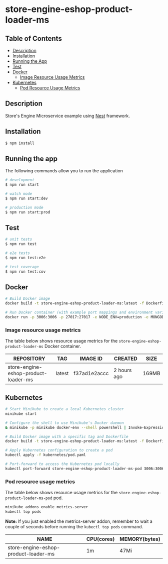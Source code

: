 # store-engine-eshop-product-loader-ms
## Table of Contents
- [Description](#description)
- [Installation](#installation)
- [Running the App](#running-the-app)
- [Test](#test)
- [Docker](#docker)
  - [Image Resource Usage Metrics](#image-resource-usage-metrics)
- [Kubernetes](#kubernetes)
  - [Pod Resource Usage Metrics](#pod-resource-usage-metrics)

## Description

Store's Engine Microservice example using [Nest](https://github.com/nestjs/nest) framework.

## Installation

```bash
$ npm install
```

## Running the app
The following commands allow you to run the application

```bash
# development
$ npm run start

# watch mode
$ npm run start:dev

# production mode
$ npm run start:prod
```

## Test

```bash
# unit tests
$ npm run test

# e2e tests
$ npm run test:e2e

# test coverage
$ npm run test:cov
```

## Docker

```bash
# Build Docker image
docker build -t store-engine-eshop-product-loader-ms:latest -f Dockerfile .

# Run Docker container (with example port mappings and environment variables)
docker run -p 3006:3006 -p 27017:27017 -e NODE_ENV=production -e MONGODB_CONNECTION_STRING=mongodb://host.docker.internal:27017/mydb store-engine-eshop-product-loader-ms:latest
```

### Image resource usage metrics

The table below shows resource usage metrics for the `store-engine-eshop-product-loader-ms` Docker container.

| REPOSITORY                              | TAG    | IMAGE ID      | CREATED      | SIZE  |
|-----------------------------------------|--------|---------------|--------------|-------|
| store-engine-eshop-product-loader-ms    | latest | f37ad1e2accc  | 2 hours ago  | 169MB |


## Kubernetes

```bash
# Start Minikube to create a local Kubernetes cluster
minikube start

# Configure the shell to use Minikube's Docker daemon
& minikube -p minikube docker-env --shell powershell | Invoke-Expression

# Build Docker image with a specific tag and Dockerfile
docker build -t store-engine-eshop-product-loader-ms:latest -f Dockerfile .

# Apply Kubernetes configuration to create a pod
kubectl apply -f kubernetes/pod.yaml

# Port-forward to access the Kubernetes pod locally
kubectl port-forward store-engine-eshop-product-loader-ms-pod 3006:3006
```

### Pod resource usage metrics

The table below shows resource usage metrics for the `store-engine-eshop-product-loader-ms-pod` pod.

```bash
minikube addons enable metrics-server
kubectl top pods
```

**Note:** If you just enabled the metrics-server addon, remember to wait a couple of seconds before running the `kubectl top pods` command.


| NAME                                  | CPU(cores) | MEMORY(bytes) |
|---------------------------------------|------------|---------------|
| store-engine-eshop-product-loader-ms  | 1m         | 47Mi          |
